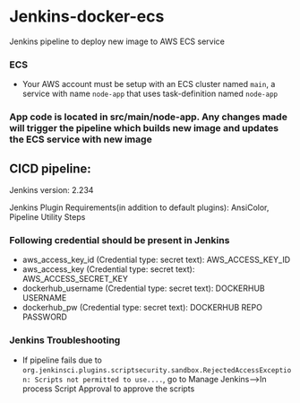 # Jenkins-docker-ecs
Jenkins pipeline to deploy new image to AWS ECS service

### ECS 
* Your AWS account must be setup with an ECS cluster named `main`, a service with name `node-app` that uses task-definition named `node-app`

### App code is located in src/main/node-app. Any changes made will trigger the pipeline which builds new image and updates the ECS service with new image

## CICD pipeline:

Jenkins version: 2.234

Jenkins Plugin Requirements(in addition to default plugins): AnsiColor, Pipeline Utility Steps

### Following credential should be present in Jenkins

* aws_access_key_id (Credential type: secret text): AWS_ACCESS_KEY_ID
* aws_access_key (Credential type: secret text): AWS_ACCESS_SECRET_KEY
* dockerhub_username (Credential type: secret text): DOCKERHUB USERNAME
* dockerhub_pw (Credential type: secret text): DOCKERHUB REPO PASSWORD

### Jenkins Troubleshooting

* If pipeline fails due to `org.jenkinsci.plugins.scriptsecurity.sandbox.RejectedAccessException: Scripts not permitted to use....`, go to Manage Jenkins-->In process Script Approval to approve the scripts 
